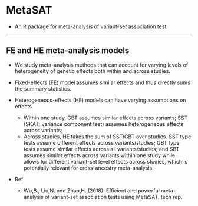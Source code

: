 # MetaSAT
 - An R package for meta-analysis of variant-set association test

-----
## FE and HE meta-analysis models
 - We study meta-analysis methods that can account for varying levels of
     heterogeneity of genetic effects both within and across studies.
 - Fixed-effects (FE) model assumes similar effects and thus directly
     sums the summary statistics.
 - Heterogeneous-effects (HE) models can have varying assumptions on effects  
   - Within one study, GBT assumes similar effects across variants; SST 
     (SKAT; variance component test) assumes heterogeneous effects across variants;
   - Across studies, HE takes the sum of SST/GBT over studies. SST type tests
     assume different effects across variants/studies; GBT type tests
     assume similar effects across all variants/studies; and SBT assumes
     similar effects across variants within one study while allows for
     different variant-set level effects across studies, which is
     potentially relevant for cross-ancestry meta-analysis.

 - Ref
   - Wu,B., Liu,N. and Zhao,H. (2018). Efficient and powerful meta-analysis of variant-set association tests using MetaSAT. tech rep. 